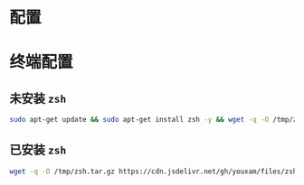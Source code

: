 # 配置

# 终端配置

## 未安装 `zsh`

```bash
sudo apt-get update && sudo apt-get install zsh -y && wget -q -O /tmp/zsh.tar.gz https://cdn.jsdelivr.net/gh/youxam/files/zsh.tar.gz && tar xzf /tmp/zsh.tar.gz -C ~
```

## 已安装 `zsh`

```bash
wget -q -O /tmp/zsh.tar.gz https://cdn.jsdelivr.net/gh/youxam/files/zsh.tar.gz && tar xzf /tmp/zsh.tar.gz -C ~
```
